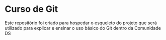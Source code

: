# Curso de Git 
Este repositório foi criado para hospedar o esqueleto do projeto que será utilizado para explicar e ensinar o uso básico do Git dentro da Comunidade DS
